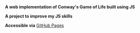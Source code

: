 **A web implementation of Conway's Game of Life built using JS**

**A project to improve my JS skills**

**Accessible via** [GitHub Pages](https://kofiol.github.io/GameOfLife-Web/)
